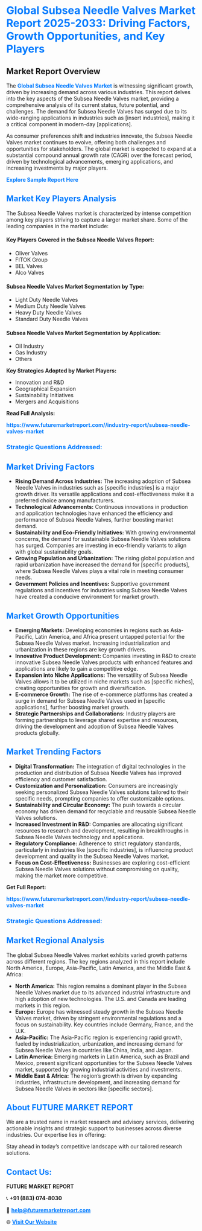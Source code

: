 <h1 style="color: #007BFF;">Global Subsea Needle Valves Market Report 2025-2033: Driving Factors, Growth Opportunities, and Key Players</h1>

<section id="overview">
<h2>Market Report Overview</h2>
<p>The <a href="https://www.futuremarketreport.com//industry-report/subsea-needle-valves-market" style="color: #007BFF; text-decoration: none;"><strong>Global Subsea Needle Valves Market</strong></a> is witnessing significant growth, driven by increasing demand across various industries. This report delves into the key aspects of the Subsea Needle Valves market, providing a comprehensive analysis of its current status, future potential, and challenges. The demand for Subsea Needle Valves has surged due to its wide-ranging applications in industries such as [insert industries], making it a critical component in modern-day [applications].</p>
<p>As consumer preferences shift and industries innovate, the Subsea Needle Valves market continues to evolve, offering both challenges and opportunities for stakeholders. The global market is expected to expand at a substantial compound annual growth rate (CAGR) over the forecast period, driven by technological advancements, emerging applications, and increasing investments by major players.</p>
</section>

<section id="overview">
<p><a href="https://www.futuremarketreport.com//request-sample/reportId=92431" style="color: #007BFF; text-decoration: none;"><strong>Explore Sample Report Here</strong></a></p>
</section>

<section id="key-players">
<h2 style="color: #007BFF;">Market Key Players Analysis</h2>
<p>The Subsea Needle Valves market is characterized by intense competition among key players striving to capture a larger market share. Some of the leading companies in the market include:</p>
<h4>Key Players Covered in the Subsea Needle Valves Report:</h4>
<ul><li>Oliver Valves</li><li>FITOK Group</li><li>BEL Valves</li><li>Alco Valves</li></ul>
<h4>Subsea Needle Valves Market Segmentation by Type:</h4>
<ul><li>Light Duty Needle Valves</li><li>Medium Duty Needle Valves</li><li>Heavy Duty Needle Valves</li><li>Standard Duty Needle Valves</li></ul>

<h4>Subsea Needle Valves Market Segmentation by Application:</h4>
<ul><li>Oil Industry</li><li>Gas Industry</li><li>Others</li></ul>
<p><strong>Key Strategies Adopted by Market Players:</strong></p>
<ul>
<li>Innovation and R&D</li>
<li>Geographical Expansion</li>
<li>Sustainability Initiatives</li>
<li>Mergers and Acquisitions</li>
</ul>
</section>

<section>
<p><strong>Read Full Analysis: </strong></p><a href="https://www.futuremarketreport.com//industry-report/subsea-needle-valves-market" style="color: #007BFF; text-decoration: none;"><strong>https://www.futuremarketreport.com//industry-report/subsea-needle-valves-market</strong></a>
<h3 style="color: #007BFF;">Strategic Questions Addressed:</h3>
</section>

<section id="driving-factors">
<h2 style="color: #007BFF;">Market Driving Factors</h2>
<ul>
<li><strong>Rising Demand Across Industries:</strong> The increasing adoption of Subsea Needle Valves in industries such as [specific industries] is a major growth driver. Its versatile applications and cost-effectiveness make it a preferred choice among manufacturers.</li>
<li><strong>Technological Advancements:</strong> Continuous innovations in production and application technologies have enhanced the efficiency and performance of Subsea Needle Valves, further boosting market demand.</li>
<li><strong>Sustainability and Eco-Friendly Initiatives:</strong> With growing environmental concerns, the demand for sustainable Subsea Needle Valves solutions has surged. Companies are investing in eco-friendly variants to align with global sustainability goals.</li>
<li><strong>Growing Population and Urbanization:</strong> The rising global population and rapid urbanization have increased the demand for [specific products], where Subsea Needle Valves plays a vital role in meeting consumer needs.</li>
<li><strong>Government Policies and Incentives:</strong> Supportive government regulations and incentives for industries using Subsea Needle Valves have created a conducive environment for market growth.</li>
</ul>
</section>

<section id="growth-opportunities">
<h2 style="color: #007BFF;">Market Growth Opportunities</h2>
<ul>
<li><strong>Emerging Markets:</strong> Developing economies in regions such as Asia-Pacific, Latin America, and Africa present untapped potential for the Subsea Needle Valves market. Increasing industrialization and urbanization in these regions are key growth drivers.</li>
<li><strong>Innovative Product Development:</strong> Companies investing in R&D to create innovative Subsea Needle Valves products with enhanced features and applications are likely to gain a competitive edge.</li>
<li><strong>Expansion into Niche Applications:</strong> The versatility of Subsea Needle Valves allows it to be utilized in niche markets such as [specific niches], creating opportunities for growth and diversification.</li>
<li><strong>E-commerce Growth:</strong> The rise of e-commerce platforms has created a surge in demand for Subsea Needle Valves used in [specific applications], further boosting market growth.</li>
<li><strong>Strategic Partnerships and Collaborations:</strong> Industry players are forming partnerships to leverage shared expertise and resources, driving the development and adoption of Subsea Needle Valves products globally.</li>
</ul>
</section>

<section id="trending-factors">
<h2 style="color: #007BFF;">Market Trending Factors</h2>
<ul>
<li><strong>Digital Transformation:</strong> The integration of digital technologies in the production and distribution of Subsea Needle Valves has improved efficiency and customer satisfaction.</li>
<li><strong>Customization and Personalization:</strong> Consumers are increasingly seeking personalized Subsea Needle Valves solutions tailored to their specific needs, prompting companies to offer customizable options.</li>
<li><strong>Sustainability and Circular Economy:</strong> The push towards a circular economy has driven demand for recyclable and reusable Subsea Needle Valves solutions.</li>
<li><strong>Increased Investment in R&D:</strong> Companies are allocating significant resources to research and development, resulting in breakthroughs in Subsea Needle Valves technology and applications.</li>
<li><strong>Regulatory Compliance:</strong> Adherence to strict regulatory standards, particularly in industries like [specific industries], is influencing product development and quality in the Subsea Needle Valves market.</li>
<li><strong>Focus on Cost-Effectiveness:</strong> Businesses are exploring cost-efficient Subsea Needle Valves solutions without compromising on quality, making the market more competitive.</li>
</ul>
</section>

<section>
<p><strong>Get Full Report: </strong></p><a href="https://www.futuremarketreport.com//industry-report/subsea-needle-valves-market" style="color: #007BFF; text-decoration: none;"><strong>https://www.futuremarketreport.com//industry-report/subsea-needle-valves-market</strong></a>
<h3 style="color: #007BFF;">Strategic Questions Addressed:</h3>
</section>


<section id="regional-analysis">
<h2 style="color: #007BFF;">Market Regional Analysis</h2>
<p>The global Subsea Needle Valves market exhibits varied growth patterns across different regions. The key regions analyzed in this report include North America, Europe, Asia-Pacific, Latin America, and the Middle East & Africa:</p>
<ul>
<li><strong>North America:</strong> This region remains a dominant player in the Subsea Needle Valves market due to its advanced industrial infrastructure and high adoption of new technologies. The U.S. and Canada are leading markets in this region.</li>
<li><strong>Europe:</strong> Europe has witnessed steady growth in the Subsea Needle Valves market, driven by stringent environmental regulations and a focus on sustainability. Key countries include Germany, France, and the U.K.</li>
<li><strong>Asia-Pacific:</strong> The Asia-Pacific region is experiencing rapid growth, fueled by industrialization, urbanization, and increasing demand for Subsea Needle Valves in countries like China, India, and Japan.</li>
<li><strong>Latin America:</strong> Emerging markets in Latin America, such as Brazil and Mexico, present significant opportunities for the Subsea Needle Valves market, supported by growing industrial activities and investments.</li>
<li><strong>Middle East & Africa:</strong> The region’s growth is driven by expanding industries, infrastructure development, and increasing demand for Subsea Needle Valves in sectors like [specific sectors].</li>
</ul>
</section>

<footer>
<h2 style="color: #007BFF;">About FUTURE MARKET REPORT</h2>
<p>We are a trusted name in market research and advisory services, delivering actionable insights and strategic support to businesses across diverse industries. Our expertise lies in offering:</p>

<p>Stay ahead in today’s competitive landscape with our tailored research solutions.</p>

<h2 style="color: #007BFF;">Contact Us:</h2>
<p><strong>FUTURE MARKET REPORT</strong></p>
<p>📞 <strong>+91 (883) 074-8030</strong></p>
<p>📧 <strong><a href="mailto:help@futuremarketreport.com" style="color: #007BFF;">help@futuremarketreport.com</a></strong></p>
<p>🌐 <strong><a href="https://www.futuremarketreport.com/" style="color: #007BFF;">Visit Our Website</a></strong></p>
</footer>